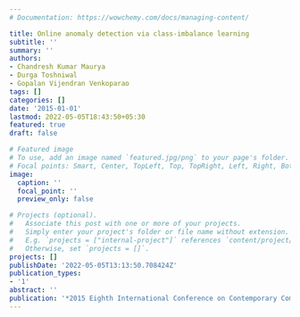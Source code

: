 ```yaml
---
# Documentation: https://wowchemy.com/docs/managing-content/

title: Online anomaly detection via class-imbalance learning
subtitle: ''
summary: ''
authors:
- Chandresh Kumar Maurya
- Durga Toshniwal
- Gopalan Vijendran Venkoparao
tags: []
categories: []
date: '2015-01-01'
lastmod: 2022-05-05T18:43:50+05:30
featured: true
draft: false

# Featured image
# To use, add an image named `featured.jpg/png` to your page's folder.
# Focal points: Smart, Center, TopLeft, Top, TopRight, Left, Right, BottomLeft, Bottom, BottomRight.
image:
  caption: ''
  focal_point: ''
  preview_only: false

# Projects (optional).
#   Associate this post with one or more of your projects.
#   Simply enter your project's folder or file name without extension.
#   E.g. `projects = ["internal-project"]` references `content/project/deep-learning/index.md`.
#   Otherwise, set `projects = []`.
projects: []
publishDate: '2022-05-05T13:13:50.708424Z'
publication_types:
- '1'
abstract: ''
publication: '*2015 Eighth International Conference on Contemporary Computing (IC3)*'
---
```

